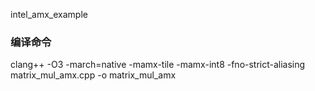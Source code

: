 intel_amx_example

### 编译命令

clang++ -O3  -march=native -mamx-tile -mamx-int8 -fno-strict-aliasing matrix_mul_amx.cpp -o matrix_mul_amx
